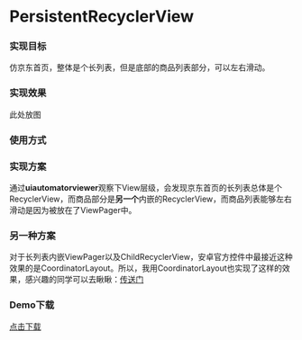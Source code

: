 # PersistentRecyclerView
### 实现目标
仿京东首页，整体是个长列表，但是底部的商品列表部分，可以左右滑动。

### 实现效果
此处放图

### 使用方式

### 实现方案
通过<b>uiautomatorviewer</b>观察下View层级，会发现京东首页的长列表总体是个RecyclerView，而商品部分是<b>另一个</b>内嵌的RecyclerView，而商品列表能够左右滑动是因为被放在了ViewPager中。

### 另一种方案
对于长列表内嵌ViewPager以及ChildRecyclerView，安卓官方控件中最接近这种效果的是CoordinatorLayout。所以，我用CoordinatorLayout也实现了这样的效果，感兴趣的同学可以去瞅瞅：[传送门](https://github.com/xmuSistone/PersistentCoordinatorLayout)

### Demo下载
[点击下载](app-release.apk)
